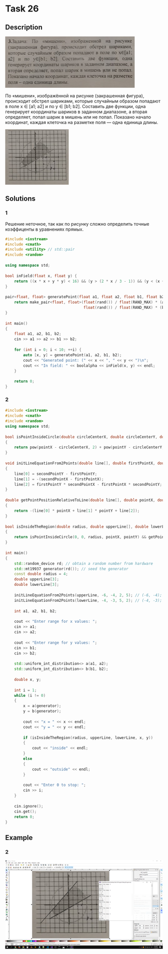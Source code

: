 # Task 26

## Description

![Description](26_description.png)

По «мишени», изображённой на рисунке (закрашенная фигура), происходит обстрел шариками, которые случайным образом попадают в поле x ∈ \[a1; a2\] и по y ∈ \[b1; b2\]. Составить две функции, одна генерирует координаты шариков в заданном диапазоне, а вторая определяет, попал шарик в мишень или не попал. Показано начало координат, каждая клеточка на разметке поля — одна единица длины.

![Target](26.png)

## Solutions

### 1
Решение неточное, так как по рисунку сложно определить точные коэффиценты в уравнениях прямых. 

```C++
#include <iostream>
#include <cmath>
#include <utility> // std::pair
#include <random>

using namespace std;

bool inField(float x, float y) {
    return ((x * x + y * y) < 16) && (y > (2 * x / 3 - 1)) && (y < (x + 3));
}

pair<float, float> generatePoint(float a1, float a2, float b1, float b2) {
    return make_pair<float, float>(float(rand()) / float(RAND_MAX) * (a2-a1) + a1,
                                   float(rand()) / float(RAND_MAX) * (b2-b1) + b1);
}

int main()
{
    float a1, a2, b1, b2;
    cin >> a1 >> a2 >> b1 >> b2;
    
    for (int i = 0; i < 10; ++i) {
        auto [x, y] = generatePoint(a1, a2, b1, b2);
        cout << "Generated point: (" << x << ", " << y << ")\n";
        cout << "In field: " << boolalpha << inField(x, y) << endl;
    }

    return 0;
}
```

### 2

```C++
#include <iostream>
#include <cmath>
#include <random>
using namespace std;

bool isPointInsideCircle(double circleCenterX, double circleCenterY, double circleRadius, double pointX, double pointY)
{
    return pow(pointX - circleCenterX, 2) + pow(pointY - circleCenterY, 2) <= pow(circleRadius, 2);
}

void initLineEquationFrom2Points(double line[], double firstPointX, double firstPointY, double secondPointX, double secondPointY)
{
    line[0] = secondPointY - firstPointY;
    line[1] = -(secondPointX - firstPointX);
    line[2] = firstPointY * secondPointX - firstPointX * secondPointY;
}

double getPointPositionRelativeToLine(double line[], double pointX, double pointY)
{
    return -(line[0] * pointX + line[1] * pointY + line[2]);
}

bool isInsideTheRegion(double radius, double upperLine[], double lowerLine[], double pointX, double pointY)
{
    return isPointInsideCircle(0, 0, radius, pointX, pointY) && getPointPositionRelativeToLine(upperLine, pointX, pointY) <= 0 && getPointPositionRelativeToLine(lowerLine, pointX, pointY) >= 0;
}

int main()
{
    std::random_device rd; // obtain a random number from hardware
    std::mt19937 generator(rd()); // seed the generator
    const double radius = 4;
    double upperLine[3];
    double lowerLine[3];

    initLineEquationFrom2Points(upperLine, -6, -4, 2, 5); // (-6, -4); (2, 5)
    initLineEquationFrom2Points(lowerLine, -4, -3, 5, 2); // (-4, -3); (5, 2)

    int a1, a2, b1, b2;

    cout << "Enter range for x values: ";
    cin >> a1;
    cin >> a2;

    cout << "Enter range for y values: ";
    cin >> b1;
    cin >> b2;

    std::uniform_int_distribution<> a(a1, a2);
    std::uniform_int_distribution<> b(b1, b2);

    double x, y;

    int i = 1;
    while (i != 0)
    {
        x = a(generator);
        y = b(generator);

        cout << "x = " << x << endl;
        cout << "y = " << y << endl;

        if (isInsideTheRegion(radius, upperLine, lowerLine, x, y))
        {
            cout << "inside" << endl;
        }
        else
        {
            cout << "outside" << endl;
        }

        cout << "Enter 0 to stop: ";
        cin >> i;
    }

    cin.ignore();
    cin.get();
    return 0;
}
```

## Example

### 2

![Description](26_screenshot.png)
